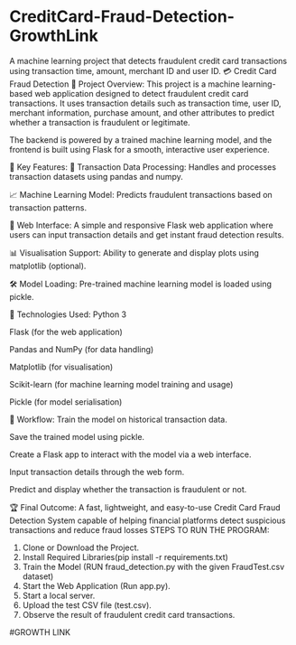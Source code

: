 # CreditCard-Fraud-Detection-GrowthLink
A machine learning project that detects fraudulent credit card transactions using transaction time, amount, merchant ID and user ID.
💳 Credit Card Fraud Detection
🔹 Project Overview:
This project is a machine learning-based web application designed to detect fraudulent credit card transactions.
It uses transaction details such as transaction time, user ID, merchant information, purchase amount, and other attributes to predict whether a transaction is fraudulent or legitimate.

The backend is powered by a trained machine learning model, and the frontend is built using Flask for a smooth, interactive user experience.

🔹 Key Features:
📅 Transaction Data Processing: Handles and processes transaction datasets using pandas and numpy.

📈 Machine Learning Model: Predicts fraudulent transactions based on transaction patterns.

🎨 Web Interface: A simple and responsive Flask web application where users can input transaction details and get instant fraud detection results.

📊 Visualisation Support: Ability to generate and display plots using matplotlib (optional).

🛠️ Model Loading: Pre-trained machine learning model is loaded using pickle.

🔹 Technologies Used:
Python 3

Flask (for the web application)

Pandas and NumPy (for data handling)

Matplotlib (for visualisation)

Scikit-learn (for machine learning model training and usage)

Pickle (for model serialisation)

🔹 Workflow:
Train the model on historical transaction data.

Save the trained model using pickle.

Create a Flask app to interact with the model via a web interface.

Input transaction details through the web form.

Predict and display whether the transaction is fraudulent or not.

🏆 Final Outcome:
A fast, lightweight, and easy-to-use Credit Card Fraud Detection System capable of helping financial platforms detect suspicious transactions and reduce fraud losses
STEPS TO RUN THE PROGRAM:
1. Clone or Download the Project.
2. Install Required Libraries(pip install -r requirements.txt)
3. Train the Model (RUN fraud_detection.py with the given FraudTest.csv dataset)
4. Start the Web Application (Run app.py).
5. Start a local server.
6. Upload the test CSV file (test.csv).
7. Observe the result of fraudulent credit card transactions.

#GROWTH LINK 
